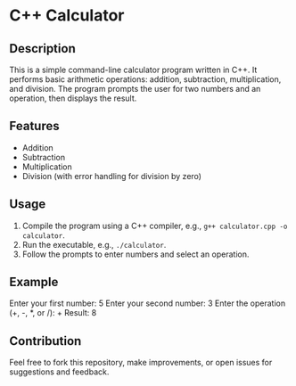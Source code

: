 # C++ Calculator

## Description
This is a simple command-line calculator program written in C++. It performs basic arithmetic operations: addition, subtraction, multiplication, and division. The program prompts the user for two numbers and an operation, then displays the result.

## Features
- Addition
- Subtraction
- Multiplication
- Division (with error handling for division by zero)

## Usage
1. Compile the program using a C++ compiler, e.g., `g++ calculator.cpp -o calculator`.
2. Run the executable, e.g., `./calculator`.
3. Follow the prompts to enter numbers and select an operation.

## Example
Enter your first number: 5 Enter your second number: 3 Enter the operation (+, -, *, or /): + Result: 8



## Contribution
Feel free to fork this repository, make improvements, or open issues for suggestions and feedback.
